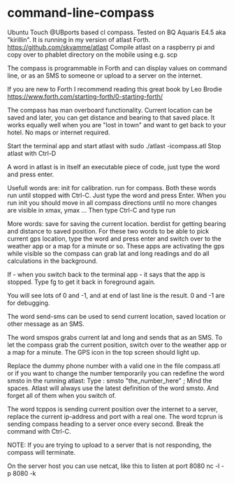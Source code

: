 # command-line-compass
Ubuntu Touch @UBports based cl compass. Tested on BQ Aquaris E4.5 aka "kirillin". It is running in my version of atlast Forth. https://github.com/skvamme/atlast Compile atlast on a raspberry pi and copy over to phablet directory on the mobile using e.g. scp

The compass is programmable in Forth and can display values on command line, or as an SMS to someone or upload to a server on the internet.

If you are new to Forth I recommend reading this great book by Leo Brodie https://www.forth.com/starting-forth/0-starting-forth/

The compass has man overboard functionality. Current location can be saved and later, you can get distance and bearing to that saved place. It works equally well when you are "lost in town" and want to get back to your hotel. No maps or internet required.

Start the terminal app and start atlast with sudo ./atlast -icompass.atl Stop atlast with Ctrl-D

A word in atlast is in itself an executable piece of code, just type the word and press enter.

Usefull words are:
  init for calibration.
  run for compass.
  Both these words run until stopped with Ctrl-C. Just type the word and press Enter. When you run init you should move in all compass directions until no more changes are visible in xmax, ymax ... Then type Ctrl-C and type run
  
More words:
  save for saving the current location.
  berdist for getting bearing and distance to saved position.
  For these two words to be able to pick current gps location, type the word and press enter and switch over to the weather app or a map for a minute or so. These apps are activating the gps while visible so the compass can grab lat and long readings and do all calculations in the background.
  
  If - when you switch back to the terminal app - it says that the app is stopped. Type fg to get it back in foreground again.
  
You will see lots of 0 and -1, and at end of last line is the result. 0 and -1 are for debugging.

The word send-sms can be used to send current location, saved location or other message as an SMS. 

The word smspos grabs current lat and long and sends that as an SMS. To let the compass grab the current position, switch over to the weather app or a map for a minute. The GPS icon in the top screen should light up. 

Replace the dummy phone number with a valid one in the file compass.atl or if you want to change the number temporarily you can redefine the word smsto in the running atlast: Type : smsto "the_number_here" ;  Mind the spaces. Atlast will always use the latest definition of the word smsto. And forget all of them when you switch of.

The word tcppos is sending current position over the internet to a server, replace the current ip-address and port with a real one.
The word tcprun is sending compass heading to a server once every second. Break the command with Ctrl-C.

NOTE: If you are trying to upload to a server that is not responding, the compass will terminate.

On the server host you can use netcat, like this to listen at port 8080
nc -l -p 8080 -k
